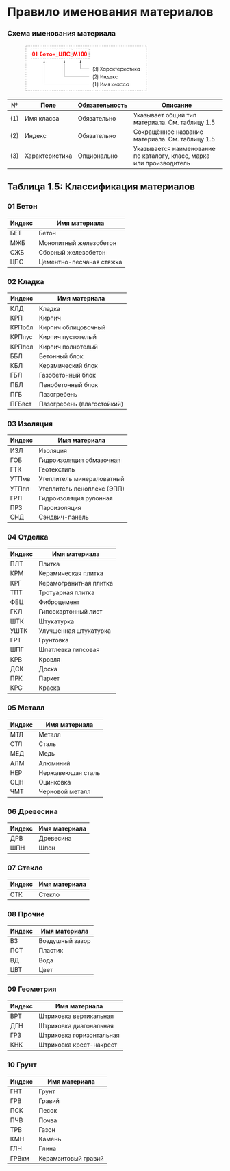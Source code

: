 # Правило именования материалов

### Схема именования материала

<div align="left"><figure><img src="../../.gitbook/assets/image (2) (1).png" alt="" width="289"><figcaption></figcaption></figure></div>

| №   | Поле           | Обязательность | Описание                                                             |
| --- | -------------- | -------------- | -------------------------------------------------------------------- |
| (1) | Имя класса     | Обязательно    | Указывает общий тип материала. См. таблицу 1.5                       |
| (2) | Индекс         | Обязательно    | Сокращённое название материала. См. таблицу 1.5                      |
| (3) | Характеристика | Опционально    | Указывается наименование по каталогу, класс, марка или производитель |

## Таблица 1.5: Классификация материалов

### 01 Бетон

| Индекс | Имя материала            |
| ------ | ------------------------ |
| БЕТ    | Бетон                    |
| МЖБ    | Монолитный железобетон   |
| СЖБ    | Сборный железобетон      |
| ЦПС    | Цементно-песчаная стяжка |

### 02 Кладка

| Индекс | Имя материала              |
| ------ | -------------------------- |
| КЛД    | Кладка                     |
| КРП    | Кирпич                     |
| КРПобл | Кирпич облицовочный        |
| КРПпус | Кирпич пустотелый          |
| КРПпол | Кирпич полнотелый          |
| ББЛ    | Бетонный блок              |
| КБЛ    | Керамический блок          |
| ГБЛ    | Газобетонный блок          |
| ПБЛ    | Пенобетонный блок          |
| ПГБ    | Пазогребень                |
| ПГБвст | Пазогребень (влагостойкий) |

### 03 Изоляция

| Индекс | Имя материала              |
| ------ | -------------------------- |
| ИЗЛ    | Изоляция                   |
| ГОБ    | Гидроизоляция обмазочная   |
| ГТК    | Геотекстиль                |
| УТПмв  | Утеплитель минераловатный  |
| УТПпп  | Утеплитель пеноплекс (ЭПП) |
| ГРЛ    | Гидроизоляция рулонная     |
| ПРЗ    | Пароизоляция               |
| СНД    | Сэндвич-панель             |

### 04 Отделка

| Индекс | Имя материала          |
| ------ | ---------------------- |
| ПЛТ    | Плитка                 |
| КРМ    | Керамическая плитка    |
| КРГ    | Керамогранитная плитка |
| ТПТ    | Тротуарная плитка      |
| ФБЦ    | Фиброцемент            |
| ГКЛ    | Гипсокартонный лист    |
| ШТК    | Штукатурка             |
| УШТК   | Улучшенная штукатурка  |
| ГРТ    | Грунтовка              |
| ШПГ    | Шпатлевка гипсовая     |
| КРВ    | Кровля                 |
| ДСК    | Доска                  |
| ПРК    | Паркет                 |
| КРС    | Краска                 |

### 05 Металл

| Индекс | Имя материала     |
| ------ | ----------------- |
| МТЛ    | Металл            |
| СТЛ    | Сталь             |
| МЕД    | Медь              |
| АЛМ    | Алюминий          |
| НЕР    | Нержавеющая сталь |
| ОЦН    | Оцинковка         |
| ЧМТ    | Черновой металл   |

### 06 Древесина

| Индекс | Имя материала |
| ------ | ------------- |
| ДРВ    | Древесина     |
| ШПН    | Шпон          |

### 07 Стекло

| Индекс | Имя материала |
| ------ | ------------- |
| СТК    | Стекло        |

### 08 Прочие

| Индекс | Имя материала   |
| ------ | --------------- |
| ВЗ     | Воздушный зазор |
| ПСТ    | Пластик         |
| ВД     | Вода            |
| ЦВТ    | Цвет            |

### 09 Геометрия

| Индекс | Имя материала            |
| ------ | ------------------------ |
| ВРТ    | Штриховка вертикальная   |
| ДГН    | Штриховка диагональная   |
| ГРЗ    | Штриховка горизонтальная |
| КНК    | Штриховка крест-накрест  |

### 10 Грунт

| Индекс | Имя материала       |
| ------ | ------------------- |
| ГНТ    | Грунт               |
| ГРВ    | Гравий              |
| ПСК    | Песок               |
| ПЧВ    | Почва               |
| ТРВ    | Газон               |
| КМН    | Камень              |
| ГЛН    | Глина               |
| ГРВкм  | Керамзитовый гравий |
